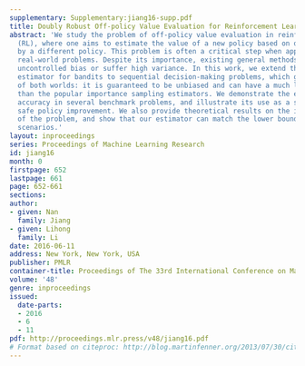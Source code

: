 ```yaml
---
supplementary: Supplementary:jiang16-supp.pdf
title: Doubly Robust Off-policy Value Evaluation for Reinforcement Learning
abstract: 'We study the problem of off-policy value evaluation in reinforcement learning
  (RL), where one aims to estimate the value of a new policy based on data collected
  by a different policy. This problem is often a critical step when applying RL to
  real-world problems. Despite its importance, existing general methods either have
  uncontrolled bias or suffer high variance. In this work, we extend the doubly robust
  estimator for bandits to sequential decision-making problems, which gets the best
  of both worlds: it is guaranteed to be unbiased and can have a much lower variance
  than the popular importance sampling estimators. We demonstrate the estimator’s
  accuracy in several benchmark problems, and illustrate its use as a subroutine in
  safe policy improvement. We also provide theoretical results on the inherent hardness
  of the problem, and show that our estimator can match the lower bound in certain
  scenarios.'
layout: inproceedings
series: Proceedings of Machine Learning Research
id: jiang16
month: 0
firstpage: 652
lastpage: 661
page: 652-661
sections: 
author:
- given: Nan
  family: Jiang
- given: Lihong
  family: Li
date: 2016-06-11
address: New York, New York, USA
publisher: PMLR
container-title: Proceedings of The 33rd International Conference on Machine Learning
volume: '48'
genre: inproceedings
issued:
  date-parts:
  - 2016
  - 6
  - 11
pdf: http://proceedings.mlr.press/v48/jiang16.pdf
# Format based on citeproc: http://blog.martinfenner.org/2013/07/30/citeproc-yaml-for-bibliographies/
---
```

